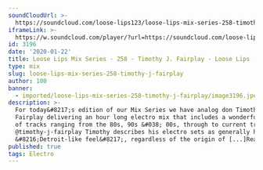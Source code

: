 ```yaml
---
soundCloudUrl: >-
  https://soundcloud.com/loose-lips123/loose-lips-mix-series-258-timothy-j-fairplay
iframeLink: >-
  https://w.soundcloud.com/player/?url=https://soundcloud.com/loose-lips123/loose-lips-mix-series-258-timothy-j-fairplay&color=00aabb&auto_play=false&hide_related=false&show_comments=true&show_user=true&show_reposts=false
id: 3196
date: '2020-01-22'
title: Loose Lips Mix Series - 258 - Timothy J. Fairplay - Loose Lips
type: mix
slug: loose-lips-mix-series-258-timothy-j-fairplay
author: 100
banner:
  - imported/loose-lips-mix-series-258-timothy-j-fairplay/image3196.jpeg
description: >-
  For today&#8217;s edition of our Mix Series we have analog don Timothy J.
  Fairplay delivering an hour long electro mix that includes a wonderful array
  of tracks ranging from the 80s, 90s &#038; 00s, through to current tracks.
  @timothy-j-fairplay Timothy describes his electro sets as generally having a
  &#8216;Detroit-like feel&#8217;, regardless of the origin of [...]Read More...
published: true
tags: Electro
---
```

